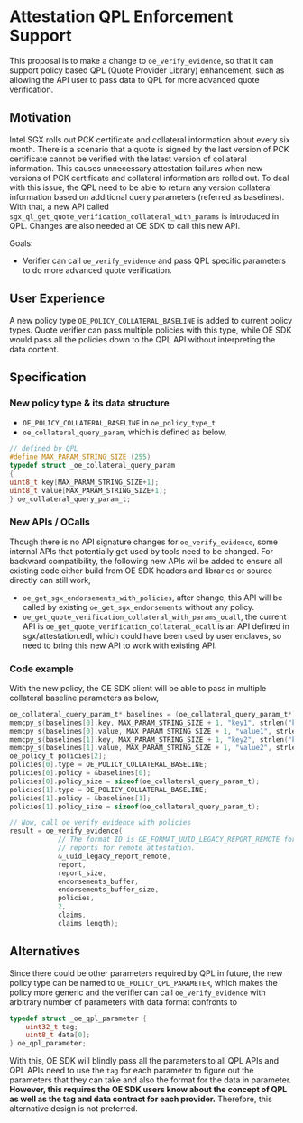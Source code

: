 Attestation QPL Enforcement Support
====

This proposal is to make a change to `oe_verify_evidence`, so that it can support policy based QPL (Quote Provider Library) enhancement, such as allowing the API user to pass data to QPL for more advanced quote verification.

Motivation
----

Intel SGX rolls out PCK certificate and collateral information about every six month. There is a scenario that a quote is signed by the last version of PCK certificate cannot be verified with the latest version of collateral information. This causes unnecessary attestation failures when new versions of PCK certificate and collateral information are rolled out. To deal with this issue, the QPL need to be able to return any version collateral information based on additional query parameters (referred as baselines). With that, a new API called `sgx_ql_get_quote_verification_collateral_with_params` is introduced in QPL. Changes are also needed at OE SDK to call this new API.

Goals:
 - Verifier can call `oe_verify_evidence` and pass QPL specific parameters to do more advanced quote verification.

User Experience
----

A new policy type `OE_POLICY_COLLATERAL_BASELINE` is added to current policy types. Quote verifier can pass multiple policies with this type, while OE SDK would pass all the policies down to the QPL API without interpreting the data content.

Specification
----

### New policy type & its data structure

- `OE_POLICY_COLLATERAL_BASELINE` in `oe_policy_type_t`
- `oe_collateral_query_param`, which is defined as below,
```C
// defined by QPL
#define MAX_PARAM_STRING_SIZE (255)
typedef struct _oe_collateral_query_param
{
uint8_t key[MAX_PARAM_STRING_SIZE+1];
uint8_t value[MAX_PARAM_STRING_SIZE+1];
} oe_collateral_query_param_t;
```

### New APIs / OCalls

Though there is no API signature changes for `oe_verify_evidence`, some internal APIs that potentially get used by tools need to be changed. For backward compatibility, the following new APIs wil be added to ensure all existing code either build from OE SDK headers and libraries or source directly can still work,
- `oe_get_sgx_endorsements_with_policies`, after change, this API will be called by existing `oe_get_sgx_endorsements` without any policy.
- `oe_get_quote_verification_collateral_with_params_ocall`, the current API is `oe_get_quote_verification_collateral_ocall` is an API defined in sgx/attestation.edl, which could have been used by user enclaves, so need to bring this new API to work with existing API.

### Code example

With the new policy, the OE SDK client will be able to pass in multiple collateral baseline parameters as below,
```C
oe_collateral_query_param_t* baselines = (oe_collateral_query_param_t*)malloc(sizeof(oe_collateral_query_param_t) * 2);
memcpy_s(baselines[0].key, MAX_PARAM_STRING_SIZE + 1, "key1", strlen("key1") + 1);
memcpy_s(baselines[0].value, MAX_PARAM_STRING_SIZE + 1, "value1", strlen("value1") + 1);
memcpy_s(baselines[1].key, MAX_PARAM_STRING_SIZE + 1, "key2", strlen("key2") + 1);
memcpy_s(baselines[1].value, MAX_PARAM_STRING_SIZE + 1, "value2", strlen("value2") + 1);
oe_policy_t policies[2];
policies[0].type = OE_POLICY_COLLATERAL_BASELINE;
policies[0].policy = &baselines[0];
policies[0].policy_size = sizeof(oe_collateral_query_param_t);
policies[1].type = OE_POLICY_COLLATERAL_BASELINE;
policies[1].policy = &baselines[1];
policies[1].policy_size = sizeof(oe_collateral_query_param_t);

// Now, call oe_verify_evidence with policies
result = oe_verify_evidence(
            // The format ID is OE_FORMAT_UUID_LEGACY_REPORT_REMOTE for all OE
            // reports for remote attestation.
            &_uuid_legacy_report_remote,
            report,
            report_size,
            endorsements_buffer,
            endorsements_buffer_size,
            policies,
            2,
            claims,
            claims_length);
```


Alternatives
----

Since there could be other parameters required by QPL in future, the new policy type can be named to `OE_POLICY_QPL_PARAMETER`, which makes the policy more generic and the verifier can call `oe_verify_evidence` with arbitrary number of parameters with data format confronts to
```C
typedef struct _oe_qpl_parameter {
    uint32_t tag;
    uint8_t data[0];
} oe_qpl_parameter;
```

With this, OE SDK will blindly pass all the parameters to all QPL APIs and QPL APIs need to use the `tag` for each parameter to figure out the parameters that they can take and also the format for the data in parameter. **However, this requires the OE SDK users know about the concept of QPL as well as the tag and data contract for each provider.** Therefore, this alternative design is not preferred.